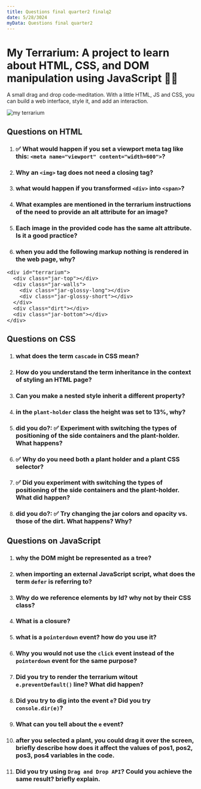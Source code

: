 ```yaml
---
title: Questions final quarter2 finalq2
date: 5/28/3024
myData: Questions final quarter2 
---
```

# My Terrarium: A project to learn about HTML, CSS, and DOM manipulation using JavaScript 🌵🌱

A small drag and drop code-meditation. With a little HTML, JS and CSS, you can build a web interface, style it, and add an interaction.

![my terrarium](/image/screenshot_gray.png)


## Questions on HTML


1. ### ✅ What would happen if you set a viewport meta tag like this: `<meta name="viewport" content="width=600">`? 
1. ### Why an `<img>` tag does not need a closing tag?
1. ### what would happen if you transformed `<div>` into `<span>`?
1. ### What examples are mentioned in the terrarium instructions of the need to provide an alt attribute for an image?
1. ### Each image in the provided code has the same alt attribute. Is it a good practice?
1. ### when you add the following markup nothing is rendered in the web page, why?

<pre>
&lt;div id="terrarium">
  &lt;div class="jar-top">&lt;/div>
  &lt;div class="jar-walls">
    &lt;div class="jar-glossy-long">&lt;/div>
    &lt;div class="jar-glossy-short">&lt;/div>
  &lt;/div>
  &lt;div class="dirt">&lt;/div>
  &lt;div class="jar-bottom">&lt;/div>
&lt;/div>
</pre>

## Questions on CSS

1. ### what does the term `cascade` in CSS mean?
1. ### How do you understand the term **inheritance** in the context of styling an HTML page?
1. ### Can you make a nested style inherit a different property?
1. ### in the `plant-holder` class the height was set to 13%, why?
1. ### did you do?: ✅ Experiment with switching the types of positioning of the side containers and the plant-holder. What happens?
1. ### ✅ Why do you need both a plant holder and a plant CSS selector?
1. ### ✅ Did you experiment with switching the types of positioning of the side containers and the plant-holder. What did happen?
1. ### did you do?: ✅ Try changing the jar colors and opacity vs. those of the dirt. What happens? Why?


## Questions on JavaScript

1. ### why the DOM might be represented as a tree?
1. ### when importing an external JavaScript script, what does the term `defer` is referring to?
1. ### Why do we reference elements by Id? why not by their CSS class?
1. ### What is a closure?
1. ### what is a `pointerdown` event? how do you use it?
1. ### Why you would not use the `click` event instead of the `pointerdown` event for the same purpose?
1. ### Did you try to render the terrarium witout `e.preventDefault()` line? What did happen?
1. ### Did you try to dig into the event `e`? Did you try `console.dir(e)`?
1. ### What can you tell about the `e` event?
1. ### after you selected a plant, you could drag it over the screen, briefly describe how does it affect the values of pos1, pos2, pos3, pos4 variables in the code. 
1. ### Did you try using `Drag and Drop API`? Could you achieve the same result? briefly explain.